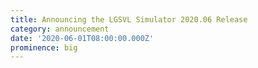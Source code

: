 ```yaml
---
title: Announcing the LGSVL Simulator 2020.06 Release
category: announcement
date: '2020-06-01T08:00:00.000Z'
prominence: big
---
```


